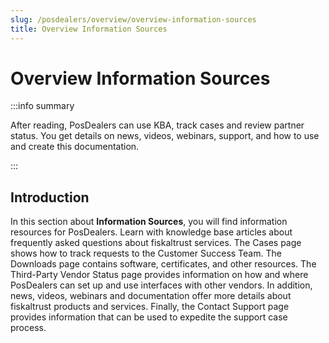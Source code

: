 ```yaml
---
slug: /posdealers/overview/overview-information-sources
title: Overview Information Sources
---
```


# Overview Information Sources

:::info summary

After reading, PosDealers can use KBA, track cases and review partner status. You get details on news, videos, webinars, support, and how to use and create this documentation.

:::

## Introduction

In this section about **Information Sources**, you will find information resources for PosDealers. Learn with knowledge base articles about frequently asked questions about fiskaltrust services. The Cases page shows how to track requests to the Customer Success Team. 
The Downloads page contains software, certificates, and other resources. 
The Third-Party Vendor Status page provides information on how and where PosDealers can set up and use interfaces with other vendors. In addition, news, videos, webinars and documentation offer more details about fiskaltrust products and services. Finally, the Contact Support page provides information that can be used to expedite the support case process.